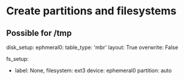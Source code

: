 # Create partitions and filesystems
## Possible for /tmp
disk_setup:
   ephmeral0:
       table_type: 'mbr'
       layout: True
       overwrite: False

fs_setup:
   - label: None,
     filesystem: ext3
     device: ephemeral0
     partition: auto

     